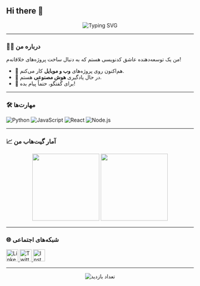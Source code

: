 ## Hi there 👋

<!--
**haakel/haakel** is a ✨ _special_ ✨ repository because its `README.md` (this file) appears on your GitHub profile.

Here are some ideas to get you started:

- 🔭 I’m currently working on ...
- 🌱 I’m currently learning ...
- 👯 I’m looking to collaborate on ...
- 🤔 I’m looking for help with ...
- 💬 Ask me about ...
- 📫 How to reach me: ...
- 😄 Pronouns: ...
- ⚡ Fun fact: ...
-->


<!-- سلام! این کامنت‌ها رو می‌تونی پاک کنی. فقط راهنما هستن 😊 -->

<div align="center">
  <img src="https://readme-typing-svg.demolab.com?font=Fira+Code&size=28&duration=4000&pause=500&color=00FFA3&center=true&vCenter=true&width=435&lines=👋+Hi+There!;+I'm+Your+Name;+Full-Stack+Developer;+Open+to+Collaborate" alt="Typing SVG" />
</div>

---

### 🧑‍💻 درباره من
من یک توسعه‌دهنده عاشق کدنویسی هستم که به دنبال ساخت پروژه‌های خلاقانه‌م!  
- 🔭 هم‌اکنون روی پروژه‌های **وب و موبایل** کار می‌کنم.
- 🌱 در حال یادگیری **هوش مصنوعی** هستم.
- 💬 برای گفتگو، حتماً پیام بده!

---

### 🛠 مهارت‌ها
<p>
  <img alt="Python" src="https://img.shields.io/badge/Python-3776AB?logo=python&logoColor=white">
  <img alt="JavaScript" src="https://img.shields.io/badge/JavaScript-F7DF1E?logo=javascript&logoColor=black">
  <img alt="React" src="https://img.shields.io/badge/React-61DAFB?logo=react&logoColor=black">
  <img alt="Node.js" src="https://img.shields.io/badge/Node.js-339933?logo=node.js&logoColor=white">
</p>

---

### 📈 آمار گیت‌هاب من
<div align="center">
  <img height="180em" src="https://github-readme-stats.vercel.app/api?username=نام_کاربری_تو&show_icons=true&theme=radical" />
  <img height="180em" src="https://github-readme-stats.vercel.app/api/top-langs/?username=نام_کاربری_تو&layout=compact&theme=radical" />
</div>

---

### 🌐 شبکه‌های اجتماعی
<div>
  <a href="https://linkedin.com/in/آیدی_لینکدین">
    <img src="https://img.icons8.com/color/48/000000/linkedin.png" width="32" alt="LinkedIn" />
  </a>
  <a href="https://twitter.com/آیدی_توییتر">
    <img src="https://img.icons8.com/color/48/000000/twitter.png" width="32" alt="Twitter" />
  </a>
  <a href="https://instagram.com/آیدی_اینستا">
    <img src="https://img.icons8.com/color/48/000000/instagram-new.png" width="32" alt="Instagram" />
  </a>
</div>

---

<div align="center">
  <img src="https://komarev.com/ghpvc/?username=نام_کاربری_تو&color=blueviolet" alt="تعداد بازدید" />
</div>
